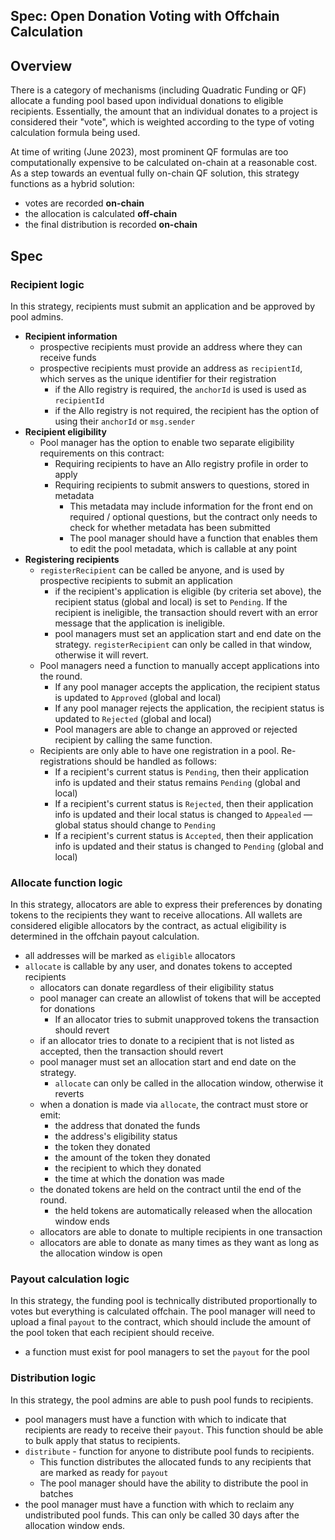 Spec: Open Donation Voting with Offchain Calculation
---------------------------------

## Overview 

There is a category of mechanisms (including Quadratic Funding or QF) allocate
a funding pool based upon individual donations to eligible recipients.
Essentially, the amount that an individual donates to a project is considered
their "vote", which is weighted according to the type of voting calculation
formula being used. 

At time of writing (June 2023), most prominent QF formulas are too
computationally expensive to be calculated on-chain at a reasonable cost. As
a step towards an eventual fully on-chain QF solution, this strategy functions
as a hybrid solution: 

* votes are recorded **on-chain**
* the allocation is calculated **off-chain**
* the final distribution is recorded **on-chain**


## Spec
### Recipient logic
In this strategy, recipients must submit an application and be approved by pool admins. 
- **Recipient information**
    - prospective recipients must provide an address where they can receive funds
    - prospective recipients must provide an address as `recipientId`, which serves as the unique identifier for their registration
        - if the Allo registry is required, the `anchorId` is used is used as `recipientId`
        - if the Allo registry is not required, the recipient has the option of using their `anchorId` or `msg.sender`
- **Recipient eligibility**
    - Pool manager has the option to enable two separate eligibility requirements on this contract:
        - Requiring recipients to have an Allo registry profile in order to apply
        - Requiring recipients to submit answers to questions, stored in metadata
            - This metadata may include information for the front end on required / optional questions, but the contract only needs to check for whether metadata has been submitted
            - The pool manager should have a function that enables them to edit the pool metadata, which is callable at any point
- **Registering recipients**
    - `registerRecipient` can be called be anyone, and is used by prospective recipients to submit an application
        - if the recipient's application is eligible (by criteria set above), the recipient status (global and local) is set to `Pending`. If the recipient is ineligible, the transaction should revert with an error message that the application is ineligible. 
        - pool managers must set an application start and end date on the strategy. `registerRecipient` can only be called in that window, otherwise it will revert. 
    - Pool managers need a function to manually accept applications into the round. 
        - If any pool manager accepts the application, the recipient status is updated to `Approved` (global and local)
        - If any pool manager rejects the application, the recipient status is updated to `Rejected` (global and local)
        - Pool managers are able to change an approved or rejected recipient by calling the same function. 
    - Recipients are only able to have one registration in a pool. Re-registrations should be handled as follows:
        - If a recipient's current status is `Pending`, then their application info is updated and their status remains `Pending` (global and local)
        - If a recipient's current status is `Rejected`, then their application info is updated and their local status is changed to `Appealed` — global status should change to `Pending`
        - If a recipient's current status is `Accepted`, then their application info is updated and their status is changed to `Pending` (global and local)

### Allocate function logic
In this strategy, allocators are able to express their preferences by donating tokens to the recipients they want to receive allocations. All wallets are considered eligible allocators by the contract, as actual eligibility is determined in the offchain payout calculation.

- all addresses will be marked as `eligible` allocators
- `allocate` is callable by any user, and donates tokens to accepted recipients
    - allocators can donate regardless of their eligibility status
    - pool manager can create an allowlist of tokens that will be accepted for donations
        - If an allocator tries to submit unapproved tokens the transaction should revert
    - if an allocator tries to donate to a recipient that is not listed as accepted, then the transaction should revert
    - pool manager must set an allocation start and end date on the strategy. 
        - `allocate` can only be called in the allocation window, otherwise it reverts
    - when a donation is made via `allocate`, the contract must store or emit:
        - the address that donated the funds
        - the address's eligibility status
        - the token they donated
        - the amount of the token they donated
        - the recipient to which they donated
        - the time at which the donation was made
    - the donated tokens are held on the contract until the end of the round.
        - the held tokens are automatically released when the allocation window ends
    - allocators are able to donate to multiple recipients in one transaction
    - allocators are able to donate as many times as they want as long as the allocation window is open

### Payout calculation logic
In this strategy, the funding pool is technically distributed proportionally to votes but everything is calculated offchain. The pool manager will need to upload a final `payout` to the contract, which should include the amount of the pool token that each recipient should receive. 

- a function must exist for pool managers to set the `payout` for the pool

### Distribution logic
In this strategy, the pool admins are able to push pool funds to recipients.

- pool managers must have a function with which to indicate that recipients are ready to receive their `payout`. This function should be able to bulk apply that status to recipients.
- `distribute` - function for anyone to distribute pool funds to recipients.
    - This function distributes the allocated funds to any recipients that are marked as ready for `payout`
    - The pool manager should have the ability to distribute the pool in batches
- the pool manager must have a function with which to reclaim any undistributed pool funds. This can only be called 30 days after the allocation window ends. 
